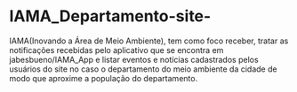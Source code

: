 # IAMA_Departamento-site-

IAMA(Inovando a Área de Meio Ambiente), tem como foco receber, tratar as notificações recebidas pelo aplicativo
que se encontra em jabesbueno/IAMA_App e listar eventos e notícias cadastrados pelos usuários do site no caso o departamento
do meio ambiente da cidade de modo que aproxime a população do departamento.
